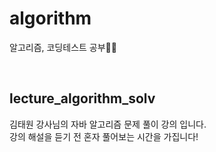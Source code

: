 # algorithm
알고리즘, 코딩테스트 공부👩‍💻

<br/>

## lecture_algorithm_solv
김태원 강사님의 자바 알고리즘 문제 풀이 강의 입니다. <br/>
강의 해설을 듣기 전 혼자 풀어보는 시간을 가집니다!
